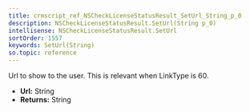 ```yaml
---
title: crmscript_ref_NSCheckLicenseStatusResult_SetUrl_String_p_0
description: NSCheckLicenseStatusResult.SetUrl(String p_0)
intellisense: NSCheckLicenseStatusResult.SetUrl
sortOrder: 1557
keywords: SetUrl(String)
so.topic: reference
---
```



Url to show to the user.  This is relevant when LinkType is 60.



* **Url:** String
* **Returns:** String


